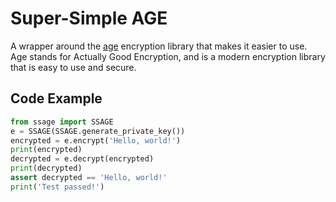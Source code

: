 # Super-Simple AGE

A wrapper around the [age](https://pypi.org/project/age/) encryption library that makes it easier to use.
Age stands for Actually Good Encryption, and is a modern encryption library that is easy to use and secure.

## Code Example

```python
from ssage import SSAGE
e = SSAGE(SSAGE.generate_private_key())
encrypted = e.encrypt('Hello, world!')
print(encrypted)
decrypted = e.decrypt(encrypted)
print(decrypted)
assert decrypted == 'Hello, world!'
print('Test passed!')
```
